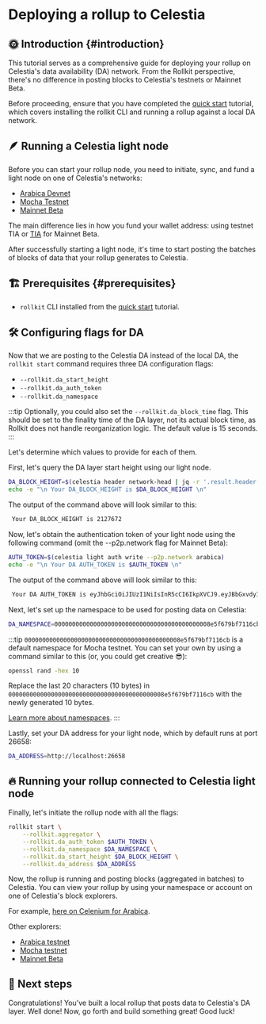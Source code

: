# Deploying a rollup to Celestia

<!-- markdownlint-disable MD033 -->
<script setup>
import constants from '../.vitepress/constants/constants.js'
</script>

## 🌞 Introduction {#introduction}

This tutorial serves as a comprehensive guide for deploying your rollup on Celestia's data availability (DA) network. From the Rollkit perspective, there's no difference in posting blocks to Celestia's testnets or Mainnet Beta.

Before proceeding, ensure that you have completed the [quick start](/tutorials/quick-start) tutorial, which covers installing the rollkit CLI and running a rollup against a local DA network.

## 🪶 Running a Celestia light node

Before you can start your rollup node, you need to initiate, sync, and fund a light node on one of Celestia's networks:

- [Arabica Devnet](https://docs.celestia.org/nodes/arabica-devnet)
- [Mocha Testnet](https://docs.celestia.org/nodes/mocha-testnet)
- [Mainnet Beta](https://docs.celestia.org/nodes/mainnet)

The main difference lies in how you fund your wallet address: using testnet TIA or [TIA](https://docs.celestia.org/learn/tia#overview-of-tia) for Mainnet Beta.

After successfully starting a light node, it's time to start posting the batches of blocks of data that your rollup generates to Celestia.

## 🏗️ Prerequisites {#prerequisites}

* `rollkit` CLI installed from the [quick start](/tutorials/quick-start) tutorial.
 
## 🛠️ Configuring flags for DA

Now that we are posting to the Celestia DA instead of the local DA, the `rollkit start` command requires three DA configuration flags:

- `--rollkit.da_start_height`
- `--rollkit.da_auth_token`
- `--rollkit.da_namespace`

:::tip
Optionally, you could also set the `--rollkit.da_block_time` flag. This should be set to the finality time of the DA layer, not its actual block time, as Rollkit does not handle reorganization logic. The default value is 15 seconds.
:::

Let's determine which values to provide for each of them.

First, let's query the DA layer start height using our light node.

```bash
DA_BLOCK_HEIGHT=$(celestia header network-head | jq -r '.result.header.height')
echo -e "\n Your DA_BLOCK_HEIGHT is $DA_BLOCK_HEIGHT \n"
```

The output of the command above will look similar to this:

```bash
 Your DA_BLOCK_HEIGHT is 2127672
```

Now, let's obtain the authentication token of your light node using the following command (omit the --p2p.network flag for Mainnet Beta):

```bash
AUTH_TOKEN=$(celestia light auth write --p2p.network arabica)
echo -e "\n Your DA AUTH_TOKEN is $AUTH_TOKEN \n"
```

The output of the command above will look similar to this:

```bash
 Your DA AUTH_TOKEN is eyJhbGciOiJIUzI1NiIsInR5cCI6IkpXVCJ9.eyJBbGxvdyI6WyJwdWJsaWMiLCJyZWFkIiwid3JpdGUiXX0.cSrJjpfUdTNFtzGho69V0D_8kyECn9Mzv8ghJSpKRDE
```

Next, let's set up the namespace to be used for posting data on Celestia:

```bash
DA_NAMESPACE=00000000000000000000000000000000000000000008e5f679bf7116cb
```

:::tip
`00000000000000000000000000000000000000000008e5f679bf7116cb` is a default namespace for Mocha testnet. You can set your own by using a command similar to this (or, you could get creative 😎):

```bash
openssl rand -hex 10
```

Replace the last 20 characters (10 bytes) in `00000000000000000000000000000000000000000008e5f679bf7116cb` with the newly generated 10 bytes.

[Learn more about namespaces](https://docs.celestia.org/developers/node-tutorial#namespaces).
:::

Lastly, set your DA address for your light node, which by default runs at
port 26658:

```bash
DA_ADDRESS=http://localhost:26658
```

## 🔥 Running your rollup connected to Celestia light node

Finally, let's initiate the rollup node with all the flags:

```bash
rollkit start \
    --rollkit.aggregator \
    --rollkit.da_auth_token $AUTH_TOKEN \
    --rollkit.da_namespace $DA_NAMESPACE \
    --rollkit.da_start_height $DA_BLOCK_HEIGHT \
    --rollkit.da_address $DA_ADDRESS
```

Now, the rollup is running and posting blocks (aggregated in batches) to Celestia. You can view your rollup by using your namespace or account on one of Celestia's block explorers.

For example, [here on Celenium for Arabica](https://arabica.celenium.io/).

Other explorers:
- [Arabica testnet](https://docs.celestia.org/nodes/arabica-testnet#explorers)
- [Mocha testnet](https://docs.celestia.org/nodes/mocha-testnet#explorers)
- [Mainnet Beta](https://docs.celestia.org/nodes/mainnet#explorers)

## 🎉 Next steps

Congratulations! You've built a local rollup that posts data to Celestia's DA layer. Well done! Now, go forth and build something great! Good luck!
